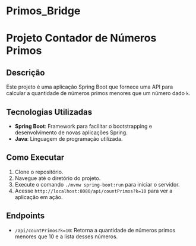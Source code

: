 # Primos_Bridge

# Projeto Contador de Números Primos

## Descrição
Este projeto é uma aplicação Spring Boot que fornece uma API para calcular a quantidade de números primos menores que um número dado `k`.

## Tecnologias Utilizadas
- **Spring Boot**: Framework para facilitar o bootstrapping e desenvolvimento de novas aplicações Spring.
- **Java**: Linguagem de programação utilizada.

## Como Executar
1. Clone o repositório.
2. Navegue até o diretório do projeto.
3. Execute o comando `./mvnw spring-boot:run` para iniciar o servidor.
4. Acesse `http://localhost:8080/api/countPrimos?k=10` para ver a aplicação em ação.

## Endpoints
- `/api/countPrimos?k=10`: Retorna a quantidade de números primos menores que 10 e a lista desses números.
